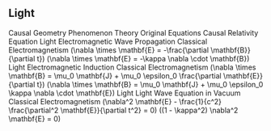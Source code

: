 ## Light

Causal Geometry	Phenomenon	Theory	Original Equations	Causal Relativity Equation
Light	Electromagnetic Wave Propagation	Classical Electromagnetism	(\nabla \times \mathbf{E} = -\frac{\partial \mathbf{B}}{\partial t})	(\nabla \times \mathbf{E} = -\kappa \nabla \cdot \mathbf{B})
Light	Electromagnetic Induction	Classical Electromagnetism	(\nabla \times \mathbf{B} = \mu_0 \mathbf{J} + \mu_0 \epsilon_0 \frac{\partial \mathbf{E}}{\partial t})	(\nabla \times \mathbf{B} = \mu_0 \mathbf{J} + \mu_0 \epsilon_0 \kappa \nabla \cdot \mathbf{E})
Light	Light Wave Equation in Vacuum	Classical Electromagnetism	(\nabla^2 \mathbf{E} - \frac{1}{c^2} \frac{\partial^2 \mathbf{E}}{\partial t^2} = 0)	((1 - \kappa^2) \nabla^2 \mathbf{E} = 0)
